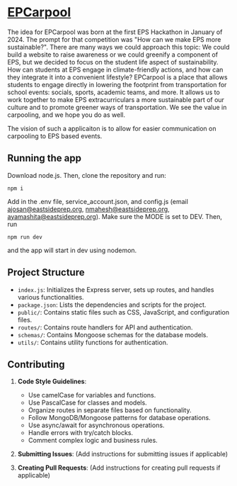 # [EPCarpool](https://www.epcarpool.com)
The idea for EPCarpool was born at the first EPS Hackathon in January of 2024. The prompt for that competition was "How can we make EPS more sustainable?".
There are many ways we could approach this topic: We could build a website to raise awareness or we could greenify a component of EPS, but we decided to focus on the student life aspect of sustainability. How can students at EPS engage in climate-friendly actions, and how can they integrate it into a convenient lifestyle?
EPCarpool is a place that allows students to engage directly in lowering the footprint from transportation for school events: socials, sports, academic teams, and more. It allows us to work together to make EPS extracurriculars a more sustainable part of our culture and to promote greener ways of transportation. We see the value in carpooling, and we hope you do as well.

The vision of such a applicaiton is to allow for easier communication on carpooling to EPS based events.

## Running the app
Download node.js. Then, clone the repository and run:
```
npm i
```
Add in the .env file, service_account.json, and config.js (email ajosan@eastsideprep.org, nmahesh@eastsideprep.org, ayamashita@eastsideprep.org). Make sure the MODE is set to DEV.  Then, run
```
npm run dev
```
and the app will start in dev using nodemon.

## Project Structure
- `index.js`: Initializes the Express server, sets up routes, and handles various functionalities.
- `package.json`: Lists the dependencies and scripts for the project.
- `public/`: Contains static files such as CSS, JavaScript, and configuration files.
- `routes/`: Contains route handlers for API and authentication.
- `schemas/`: Contains Mongoose schemas for the database models.
- `utils/`: Contains utility functions for authentication.

## Contributing
1. **Code Style Guidelines**:
   - Use camelCase for variables and functions.
   - Use PascalCase for classes and models.
   - Organize routes in separate files based on functionality.
   - Follow MongoDB/Mongoose patterns for database operations.
   - Use async/await for asynchronous operations.
   - Handle errors with try/catch blocks.
   - Comment complex logic and business rules.

2. **Submitting Issues**: (Add instructions for submitting issues if applicable)

3. **Creating Pull Requests**: (Add instructions for creating pull requests if applicable)
